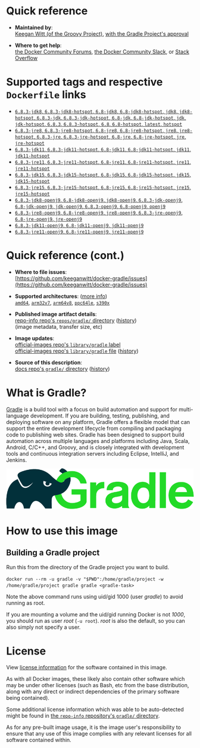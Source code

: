 <!--

********************************************************************************

WARNING:

    DO NOT EDIT "gradle/README.md"

    IT IS AUTO-GENERATED

    (from the other files in "gradle/" combined with a set of templates)

********************************************************************************

-->

# Quick reference

-	**Maintained by**:  
	[Keegan Witt (of the Groovy Project)](https://github.com/keeganwitt/docker-gradle), [with the Gradle Project's approval](https://discuss.gradle.org/t/official-docker-images/21159/8)

-	**Where to get help**:  
	[the Docker Community Forums](https://forums.docker.com/), [the Docker Community Slack](https://dockr.ly/slack), or [Stack Overflow](https://stackoverflow.com/search?tab=newest&q=docker)

# Supported tags and respective `Dockerfile` links

-	[`6.8.3-jdk8`, `6.8.3-jdk8-hotspot`, `6.8-jdk8`, `6.8-jdk8-hotspot`, `jdk8`, `jdk8-hotspot`, `6.8.3-jdk`, `6.8.3-jdk-hotspot`, `6.8-jdk`, `6.8-jdk-hotspot`, `jdk`, `jdk-hotspot`, `6.8.3`, `6.8.3-hotspot`, `6.8`, `6.8-hotspot`, `latest`, `hotspot`](https://github.com/keeganwitt/docker-gradle/blob/ef27237d21e823cc0e075fff946322b5e551e8c4/hotspot/jdk8/Dockerfile)
-	[`6.8.3-jre8`, `6.8.3-jre8-hotspot`, `6.8-jre8`, `6.8-jre8-hotspot`, `jre8`, `jre8-hotspot`, `6.8.3-jre`, `6.8.3-jre-hotspot`, `6.8-jre`, `6.8-jre-hotspot`, `jre`, `jre-hotspot`](https://github.com/keeganwitt/docker-gradle/blob/ef27237d21e823cc0e075fff946322b5e551e8c4/hotspot/jre8/Dockerfile)
-	[`6.8.3-jdk11`, `6.8.3-jdk11-hotspot`, `6.8-jdk11`, `6.8-jdk11-hotspot`, `jdk11`, `jdk11-hotspot`](https://github.com/keeganwitt/docker-gradle/blob/ef27237d21e823cc0e075fff946322b5e551e8c4/hotspot/jdk11/Dockerfile)
-	[`6.8.3-jre11`, `6.8.3-jre11-hotspot`, `6.8-jre11`, `6.8-jre11-hotspot`, `jre11`, `jre11-hotspot`](https://github.com/keeganwitt/docker-gradle/blob/ef27237d21e823cc0e075fff946322b5e551e8c4/hotspot/jre11/Dockerfile)
-	[`6.8.3-jdk15`, `6.8.3-jdk15-hotspot`, `6.8-jdk15`, `6.8-jdk15-hotspot`, `jdk15`, `jdk15-hotspot`](https://github.com/keeganwitt/docker-gradle/blob/ef27237d21e823cc0e075fff946322b5e551e8c4/hotspot/jdk15/Dockerfile)
-	[`6.8.3-jre15`, `6.8.3-jre15-hotspot`, `6.8-jre15`, `6.8-jre15-hotspot`, `jre15`, `jre15-hotspot`](https://github.com/keeganwitt/docker-gradle/blob/ef27237d21e823cc0e075fff946322b5e551e8c4/hotspot/jre15/Dockerfile)
-	[`6.8.3-jdk8-openj9`, `6.8-jdk8-openj9`, `jdk8-openj9`, `6.8.3-jdk-openj9`, `6.8-jdk-openj9`, `jdk-openj9`, `6.8.3-openj9`, `6.8-openj9`, `openj9`](https://github.com/keeganwitt/docker-gradle/blob/ef27237d21e823cc0e075fff946322b5e551e8c4/openj9/jdk8/Dockerfile)
-	[`6.8.3-jre8-openj9`, `6.8-jre8-openj9`, `jre8-openj9`, `6.8.3-jre-openj9`, `6.8-jre-openj9`, `jre-openj9`](https://github.com/keeganwitt/docker-gradle/blob/ef27237d21e823cc0e075fff946322b5e551e8c4/openj9/jre8/Dockerfile)
-	[`6.8.3-jdk11-openj9`, `6.8-jdk11-openj9`, `jdk11-openj9`](https://github.com/keeganwitt/docker-gradle/blob/ef27237d21e823cc0e075fff946322b5e551e8c4/openj9/jdk11/Dockerfile)
-	[`6.8.3-jre11-openj9`, `6.8-jre11-openj9`, `jre11-openj9`](https://github.com/keeganwitt/docker-gradle/blob/ef27237d21e823cc0e075fff946322b5e551e8c4/openj9/jre11/Dockerfile)

# Quick reference (cont.)

-	**Where to file issues**:  
	[https://github.com/keeganwitt/docker-gradle/issues](https://github.com/keeganwitt/docker-gradle/issues)

-	**Supported architectures**: ([more info](https://github.com/docker-library/official-images#architectures-other-than-amd64))  
	[`amd64`](https://hub.docker.com/r/amd64/gradle/), [`arm32v7`](https://hub.docker.com/r/arm32v7/gradle/), [`arm64v8`](https://hub.docker.com/r/arm64v8/gradle/), [`ppc64le`](https://hub.docker.com/r/ppc64le/gradle/), [`s390x`](https://hub.docker.com/r/s390x/gradle/)

-	**Published image artifact details**:  
	[repo-info repo's `repos/gradle/` directory](https://github.com/docker-library/repo-info/blob/master/repos/gradle) ([history](https://github.com/docker-library/repo-info/commits/master/repos/gradle))  
	(image metadata, transfer size, etc)

-	**Image updates**:  
	[official-images repo's `library/gradle` label](https://github.com/docker-library/official-images/issues?q=label%3Alibrary%2Fgradle)  
	[official-images repo's `library/gradle` file](https://github.com/docker-library/official-images/blob/master/library/gradle) ([history](https://github.com/docker-library/official-images/commits/master/library/gradle))

-	**Source of this description**:  
	[docs repo's `gradle/` directory](https://github.com/docker-library/docs/tree/master/gradle) ([history](https://github.com/docker-library/docs/commits/master/gradle))

# What is Gradle?

[Gradle](https://gradle.org/) is a build tool with a focus on build automation and support for multi-language development. If you are building, testing, publishing, and deploying software on any platform, Gradle offers a flexible model that can support the entire development lifecycle from compiling and packaging code to publishing web sites. Gradle has been designed to support build automation across multiple languages and platforms including Java, Scala, Android, C/C++, and Groovy, and is closely integrated with development tools and continuous integration servers including Eclipse, IntelliJ, and Jenkins.

![logo](https://raw.githubusercontent.com/docker-library/docs/c3d3ca6beed000f9ba6eabc98f3399158f520256/gradle/logo.png)

# How to use this image

## Building a Gradle project

Run this from the directory of the Gradle project you want to build.

`docker run --rm -u gradle -v "$PWD":/home/gradle/project -w /home/gradle/project gradle gradle <gradle-task>`

Note the above command runs using uid/gid 1000 (user *gradle*) to avoid running as root.

If you are mounting a volume and the uid/gid running Docker is not *1000*, you should run as user *root* (`-u root`). *root* is also the default, so you can also simply not specify a user.

# License

View [license information](https://gradle.org/license/) for the software contained in this image.

As with all Docker images, these likely also contain other software which may be under other licenses (such as Bash, etc from the base distribution, along with any direct or indirect dependencies of the primary software being contained).

Some additional license information which was able to be auto-detected might be found in [the `repo-info` repository's `gradle/` directory](https://github.com/docker-library/repo-info/tree/master/repos/gradle).

As for any pre-built image usage, it is the image user's responsibility to ensure that any use of this image complies with any relevant licenses for all software contained within.
